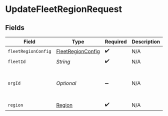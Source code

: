 # UpdateFleetRegionRequest


## Fields

| Field                                                         | Type                                                          | Required                                                      | Description                                                   | Example                                                       |
| ------------------------------------------------------------- | ------------------------------------------------------------- | ------------------------------------------------------------- | ------------------------------------------------------------- | ------------------------------------------------------------- |
| `fleetRegionConfig`                                           | [FleetRegionConfig](../../models/shared/FleetRegionConfig.md) | :heavy_check_mark:                                            | N/A                                                           |                                                               |
| `fleetId`                                                     | *String*                                                      | :heavy_check_mark:                                            | N/A                                                           |                                                               |
| `orgId`                                                       | *Optional<String>*                                            | :heavy_minus_sign:                                            | N/A                                                           | org-6f706e83-0ec1-437a-9a46-7d4281eb2f39                      |
| `region`                                                      | [Region](../../models/shared/Region.md)                       | :heavy_check_mark:                                            | N/A                                                           |                                                               |